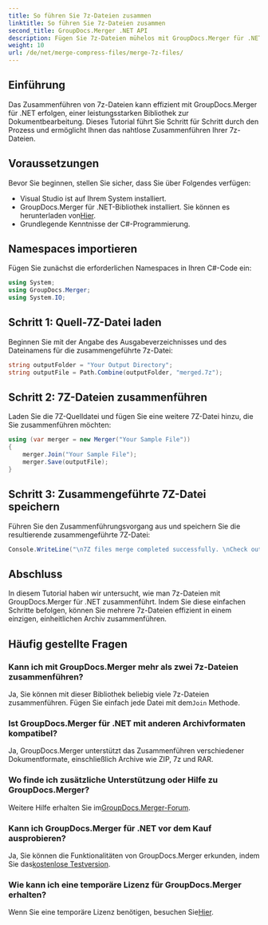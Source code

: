 ```yaml
---
title: So führen Sie 7z-Dateien zusammen
linktitle: So führen Sie 7z-Dateien zusammen
second_title: GroupDocs.Merger .NET API
description: Fügen Sie 7z-Dateien mühelos mit GroupDocs.Merger für .NET zusammen. Folgen Sie unserer Schritt-für-Schritt-Anleitung, um mehrere Archive nahtlos zu einem zusammenzuführen.
weight: 10
url: /de/net/merge-compress-files/merge-7z-files/
---
```

## Einführung
Das Zusammenführen von 7z-Dateien kann effizient mit GroupDocs.Merger für .NET erfolgen, einer leistungsstarken Bibliothek zur Dokumentbearbeitung. Dieses Tutorial führt Sie Schritt für Schritt durch den Prozess und ermöglicht Ihnen das nahtlose Zusammenführen Ihrer 7z-Dateien.
## Voraussetzungen
Bevor Sie beginnen, stellen Sie sicher, dass Sie über Folgendes verfügen:
- Visual Studio ist auf Ihrem System installiert.
-  GroupDocs.Merger für .NET-Bibliothek installiert. Sie können es herunterladen von[Hier](https://releases.groupdocs.com/merger/net/).
- Grundlegende Kenntnisse der C#-Programmierung.

## Namespaces importieren
Fügen Sie zunächst die erforderlichen Namespaces in Ihren C#-Code ein:
```csharp
using System; 
using GroupDocs.Merger;
using System.IO;
```
## Schritt 1: Quell-7Z-Datei laden
Beginnen Sie mit der Angabe des Ausgabeverzeichnisses und des Dateinamens für die zusammengeführte 7z-Datei:
```csharp
string outputFolder = "Your Output Directory";
string outputFile = Path.Combine(outputFolder, "merged.7z");
```
## Schritt 2: 7Z-Dateien zusammenführen
Laden Sie die 7Z-Quelldatei und fügen Sie eine weitere 7Z-Datei hinzu, die Sie zusammenführen möchten:
```csharp
using (var merger = new Merger("Your Sample File"))
{
    merger.Join("Your Sample File");
    merger.Save(outputFile);
}
```
## Schritt 3: Zusammengeführte 7Z-Datei speichern
Führen Sie den Zusammenführungsvorgang aus und speichern Sie die resultierende zusammengeführte 7Z-Datei:
```csharp
Console.WriteLine("\n7Z files merge completed successfully. \nCheck output in {0}", outputFolder);
```

## Abschluss
In diesem Tutorial haben wir untersucht, wie man 7z-Dateien mit GroupDocs.Merger für .NET zusammenführt. Indem Sie diese einfachen Schritte befolgen, können Sie mehrere 7z-Dateien effizient in einem einzigen, einheitlichen Archiv zusammenführen.

## Häufig gestellte Fragen
### Kann ich mit GroupDocs.Merger mehr als zwei 7z-Dateien zusammenführen?
 Ja, Sie können mit dieser Bibliothek beliebig viele 7z-Dateien zusammenführen. Fügen Sie einfach jede Datei mit dem`Join` Methode.
### Ist GroupDocs.Merger für .NET mit anderen Archivformaten kompatibel?
Ja, GroupDocs.Merger unterstützt das Zusammenführen verschiedener Dokumentformate, einschließlich Archive wie ZIP, 7z und RAR.
### Wo finde ich zusätzliche Unterstützung oder Hilfe zu GroupDocs.Merger?
 Weitere Hilfe erhalten Sie im[GroupDocs.Merger-Forum](https://forum.groupdocs.com/c/merger/32).
### Kann ich GroupDocs.Merger für .NET vor dem Kauf ausprobieren?
 Ja, Sie können die Funktionalitäten von GroupDocs.Merger erkunden, indem Sie das[kostenlose Testversion](https://releases.groupdocs.com/).
### Wie kann ich eine temporäre Lizenz für GroupDocs.Merger erhalten?
 Wenn Sie eine temporäre Lizenz benötigen, besuchen Sie[Hier](https://purchase.groupdocs.com/temporary-license/).